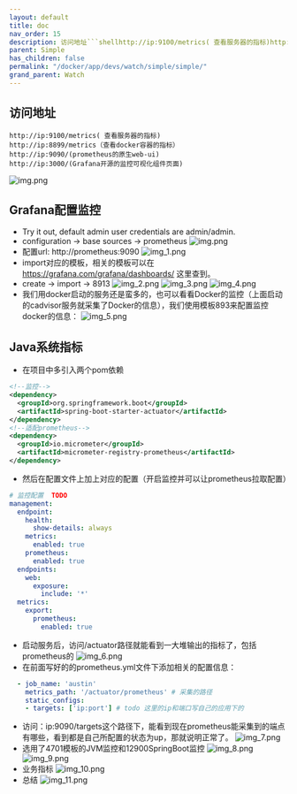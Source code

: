 ```yaml
---
layout: default
title: doc
nav_order: 15
description: 访问地址```shellhttp://ip:9100/metrics( 查看服务器的指标)http://ip:8899/metrics（查看docker容器的指标）http://ip:9090/(prometheus的原生web-ui)http://ip:3000/(Grafana开源的监控可视化组件页面)```![img.png](img/img_0.png)
parent: Simple
has_children: false
permalink: "/docker/app/devs/watch/simple/simple/"
grand_parent: Watch
---
```


## 访问地址
```shell
http://ip:9100/metrics( 查看服务器的指标)
http://ip:8899/metrics（查看docker容器的指标）
http://ip:9090/(prometheus的原生web-ui)
http://ip:3000/(Grafana开源的监控可视化组件页面)
```
![img.png](img/img_0.png)

## Grafana配置监控
- Try it out, default admin user credentials are admin/admin.
- configuration -> base sources -> prometheus
![img.png](img/img.png)
- 配置url: http://prometheus:9090
![img_1.png](img/img_1.png)
- import对应的模板，相关的模板可以在 https://grafana.com/grafana/dashboards/ 这里查到。
- create -> import -> 8913
![img_2.png](img/img_2.png)
![img_3.png](img/img_3.png)
![img_4.png](img/img_4.png)  
- 我们用docker启动的服务还是蛮多的，也可以看看Docker的监控（上面启动的cadvisor服务就采集了Docker的信息），我们使用模板893来配置监控docker的信息：
![img_5.png](img/img_5.png)

## Java系统指标
- 在项目中多引入两个pom依赖
```xml
<!--监控-->
<dependency>
  <groupId>org.springframework.boot</groupId>
  <artifactId>spring-boot-starter-actuator</artifactId>
</dependency>
<!--适配prometheus-->
<dependency>
  <groupId>io.micrometer</groupId>
  <artifactId>micrometer-registry-prometheus</artifactId>
</dependency>
```
- 然后在配置文件上加上对应的配置（开启监控并可以让prometheus拉取配置）
```yaml
# 监控配置  TODO
management:
  endpoint:
    health:
      show-details: always
    metrics:
      enabled: true
    prometheus:
      enabled: true
  endpoints:
    web:
      exposure:
        include: '*'
  metrics:
    export:
      prometheus:
        enabled: true
```
- 启动服务后，访问/actuator路径就能看到一大堆输出的指标了，包括prometheus的
![img_6.png](img/img_6.png)
- 在前面写好的的prometheus.yml文件下添加相关的配置信息：
```yaml
  - job_name: 'austin'
    metrics_path: '/actuator/prometheus' # 采集的路径
    static_configs:
    - targets: ['ip:port'] # todo 这里的ip和端口写自己的应用下的
```
- 访问：ip:9090/targets这个路径下，能看到现在prometheus能采集到的端点有哪些，看到都是自己所配置的状态为up，那就说明正常了。
![img_7.png](img/img_7.png)
- 选用了4701模板的JVM监控和12900SpringBoot监控
![img_8.png](img/img_8.png)
![img_9.png](img/img_9.png)
- 业务指标
![img_10.png](img/img_10.png)
- 总结
![img_11.png](img/img_11.png)
